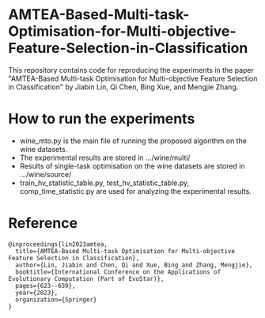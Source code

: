 # AMTEA-Based-Multi-task-Optimisation-for-Multi-objective-Feature-Selection-in-Classification
This repository contains code for reproducing the experiments in the paper "AMTEA-Based Multi-task Optimisation for Multi-objective Feature Selection in Classification" by Jiabin Lin, Qi Chen, Bing Xue, and Mengjie Zhang.

# How to run the experiments

* wine_mto.py is the main file of running the proposed algorithm on the wine datasets.
* The experimental results are stored in .../wine/multi/
* Results of single-task optimisation on the wine datasets are stored in .../wine/source/
* train_hv_statistic_table.py, test_hv_statistic_table.py, comp_time_statistic.py are used for analyzing the experimental results.

# Reference
```
@inproceedings{lin2023amtea,
  title={AMTEA-Based Multi-task Optimisation for Multi-objective Feature Selection in Classification},
  author={Lin, Jiabin and Chen, Qi and Xue, Bing and Zhang, Mengjie},
  booktitle={International Conference on the Applications of Evolutionary Computation (Part of EvoStar)},
  pages={623--639},
  year={2023},
  organization={Springer}
}
```
